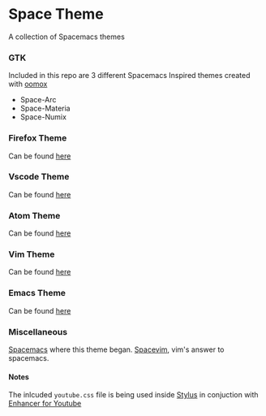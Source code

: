 # Space Theme

A collection of Spacemacs themes

### GTK

Included in this repo are 3 different Spacemacs Inspired themes created with [oomox](https://github.com/themix-project/oomox)

* Space-Arc
* Space-Materia
* Space-Numix

### Firefox Theme

Can be found [here](https://addons.mozilla.org/en-US/firefox/addon/spacemacs-theme/)

### Vscode Theme

Can be found [here](https://github.com/cometeer/spacemacs-vscode)

### Atom Theme

Can be found [here](https://atom.io/themes/spacemacsdark-syntax)

### Vim Theme

Can be found [here](https://github.com/liuchengxu/space-vim-theme.git)

### Emacs Theme

Can be found [here](https://github.com/nashamri/spacemacs-theme)

### Miscellaneous

[Spacemacs](https://github.com/syl20bnr/spacemacs) where this theme began.
[Spacevim](https://github.com/SpaceVim/SpaceVim), vim's answer to spacemacs.

#### Notes

The inlcuded `youtube.css` file is being used inside [Stylus](https://addons.mozilla.org/en-US/android/addon/styl-us/) 
in conjuction with [Enhancer for Youtube](https://addons.mozilla.org/en-US/firefox/addon/enhancer-for-youtube/)
